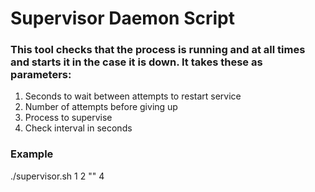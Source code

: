 # Supervisor Daemon Script

### This tool checks that the process is running and at all times and starts it in the case it is down. It takes these as parameters:
1. Seconds to wait between attempts to restart service
2. Number of attempts before giving up
3. Process to supervise
4. Check interval in seconds 

### Example
./supervisor.sh 1 2 "<process>" 4

